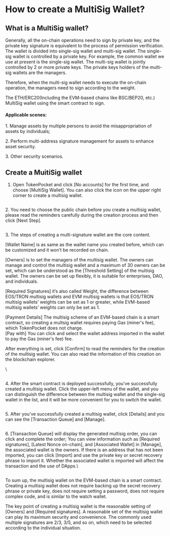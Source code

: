 # How to create a MultiSig Wallet?

## **What is a MultiSig wallet?**

Generally, all the on-chain operations need to sign by private key, and the private key signature is equivalent to the process of permission verification. The wallet is divided into single-sig wallet and multi-sig wallet. The single-sig wallet is controlled by a private key. For example, the common wallet we use at present is the single-sig wallet. The multi-sig wallet is jointly controlled by 2 or more private keys. The private keys holders of the multi-sig wallets are the managers.&#x20;

Therefore, when the multi-sig wallet needs to execute the on-chain operation, the managers need to sign according to the weight.

The ETH/ERC20(Including the EVM-based chains like BSC/BEP20, etc.) MultiSig wallet using the smart contract to sign.

#### Applicable scenes:

1\. Manage assets by multiple persons to avoid the misappropriation of assets by individuals;

2\. Perform multi-address signature management for assets to enhance asset security.

3\. Other security scenarios.



## **Create a MuitiSig wallet**

1. Open TokenPocket and click \[No accounts] for the first time, and choose \[MultiSig Wallet]. You can also click the icon on the upper right corner to create a multisig wallet.

<figure><img src="../../.gitbook/assets/1 拷贝 (3).png" alt=""><figcaption></figcaption></figure>

2\. You need to choose the public chain before you create a multisig wallet, please read the reminders carefully during the creation process and then click \[Next Step].

<figure><img src="../../.gitbook/assets/2拷贝.png" alt=""><figcaption></figcaption></figure>

3\. The steps of creating a multi-signature wallet are the core content.&#x20;

\[Wallet Name] is as same as the wallet name you created before, which can be customized and it won’t be recorded on chain.

\[Owners] is to set the managers of the multisig wallet. The owners can manage and control the multisig wallet and a maximum of 30 owners can be set, which can be understood as the \[Threshold Setting] of the multisig wallet. The owners can be set up flexibly, it is suitable for enterprises, DAO, and individuals.&#x20;

\[Required Signatures] it’s also called Weight, the difference between EOS/TRON multisig wallets and EVM multisig wallets is that EOS/TRON multisig wallets’ weights can be set as 1 or greater, while EVM-based multisig wallets’ weights can only be set as 1.&#x20;

\[Payment Details] The multisig scheme of an EVM-based chain is a smart contract, so creating a multsig wallet requires paying Gas (miner's fee), which TokenPocket does not charge.\
\[Pay with] You can click and select the wallet address imported in the wallet to pay the Gas (miner's fee) fee.

After everything is set, click \[Confirm] to read the reminders for the creation of the multisig wallet. You can also read the information of this creation on the blockchain explorer.

\


<figure><img src="../../.gitbook/assets/3 拷贝 (1).png" alt=""><figcaption></figcaption></figure>

4\. After the smart contract is deployed successfully, you've successfully created a multisig wallet. Click the upper-left menu of the wallet, and you can distinguish the difference between the multisig wallet and the single-sig wallet in the list, and it will be more convenient for you to switch the wallet.

<figure><img src="../../.gitbook/assets/image (1).png" alt=""><figcaption></figcaption></figure>

5\. After you’ve successfully created a multisig wallet, click \[Details] and you can see the \[Transaction Queue] and \[Manage].

<figure><img src="../../.gitbook/assets/5 拷贝.png" alt=""><figcaption></figcaption></figure>

6\. \[Transaction Queue] will display the generated multisig order, you can click and complete the order; You can view information such as \[Required signatures], \[Latest Nonce on-chain], and \[Associated Wallet] in \[Manage], the associated wallet is the owners. If there is an address that has not been imported, you can click \[Import] and use the private key or secret recovery phrase to import it. Whether the associated wallet is imported will affect the transaction and the use of DApps.\


<figure><img src="../../.gitbook/assets/6 拷贝.png" alt=""><figcaption></figcaption></figure>

To sum up, the multisig wallet on the EVM-based chain is a smart contract. Creating a multisig wallet does not require backing up the secret recovery phrase or private key, does not require setting a password, does not require complex code, and is similar to the watch wallet.

The key point of creating a multisig wallet is the reasonable setting of \[Owners] and \[Required signatures]. A reasonable set of the multisig wallet can play its maximum security and convenience. The commonly used multiple signatures are 2/3, 3/5, and so on, which need to be selected according to the individual situation.
